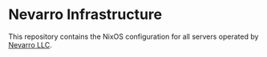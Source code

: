 # Nevarro Infrastructure

This repository contains the NixOS configuration for all servers operated by
[Nevarro LLC](https://nevarro.space).
